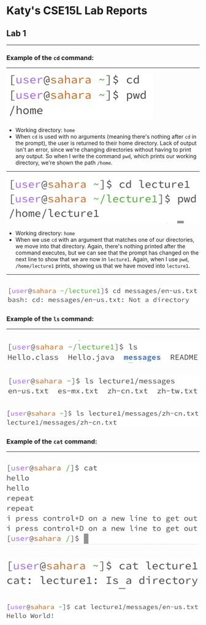 # Katy's CSE15L Lab Reports
## Lab 1
---
### Example of the `cd` command: 
---
![cd command with NO arguments](cdnoArg.jpg)
- Working directory: `home`
- When `cd` is used with no arguments (meaning there's nothing after `cd` in the prompt), the user is returned to their home directory. Lack of output isn't an error, since we're changing directories without having to print any output. So when I write the command `pwd`, which prints our working directory, we're shown the path `/home`.
---
![cd command with DIR argument](cdDirArg.jpg)
- Working directory: `home`
- When we use `cd` with an argument that matches one of our directories, we move into that directory. Again, there's nothing printed after the command executes, but we can see that the prompt has changed on the next line to show that we are now in `lecture1`. Again, when I use `pwd`, `/home/lecture1` prints, showing us that we have moved into `lecture1`.
---
![cd command with FILE argument](cdFileArg.jpg)
---
### Example of the `ls` command:
---
![ls command with NO arguments](lsNoArg.jpg)
---
![ls command with DIR argument](lsDirArg.jpg)
---
![ls command with FILE argument](lsFileArg.jpg)
---
### Example of the `cat` command:
---
![cat command with NO arguments](catNoArg.jpg)
---
![cat command with DIR argument](catDirArg.jpg)
---
![cat command with FILE argument](catFileArg.jpg)
---




